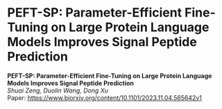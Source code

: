 # PEFT-SP: Parameter-Efficient Fine-Tuning on Large Protein Language Models Improves Signal Peptide Prediction

**PEFT-SP: Parameter-Efficient Fine-Tuning on Large Protein Language Models Improves Signal Peptide Prediction** <br>
*Shuai Zeng, Duolin Wang, Dong Xu* <br>
Paper: https://www.biorxiv.org/content/10.1101/2023.11.04.565642v1 <br>

